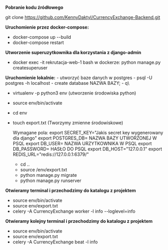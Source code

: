 **Pobranie kodu źródłowego**

git clone https://github.com/KennyDaktyl/CurrencyExchange-Backend.git

**Uruchomienie przez docker-compose:**
 - docker-compose up --build
 - docker-compose restart

**Utworzenie superuzytkownika dla korzystania z django-admin**
 - docker exec -it rekrutacja-web-1 bash
    w dockerze: python manage.py createsuperuser


**Uruchomienie lokalnie:**
    - utworzyć baze danych w postgres
        - psql -U postgres -h localhost
        - create database NAZWA BAZY;
        - q\
- virtualenv -p python3 env  (utworzenie środowiska python)
- source env/bin/activate
- cd env
- touch export.txt (Tworzymy zmienne środowiskowe)

    Wymagane pola:
        export SECRET_KEY="Jakis secret key wygenerowany dla django"
        export POSTGRES_DB= NAZWA BAZY UTWORZONEJ W PSQL
        export DB_USER= NAZWA URZYTKOWNIKA W PSQL
        export DB_PASSWORD= HASŁO DO PSQL
        export DB_HOST="127.0.0.1"
        export REDIS_URL="redis://127.0.0.1:6379/"

    - cd ..
    - source /env/export.txt
    - python manage.py migrate
    - python manage.py runserver


**Otwieramy terminal i przechodzimy do katalogu z projektem**
- source env/bin/activate
- source env/export.txt
- celery -A CurrencyExchange worker -l info --loglevel=info

**Otwieramy kolejny terminal i przechodzimy do katalogu z projektem**
- source env/bin/activate
- source env/export.txt
- celery -A CurrencyExchange beat -l info